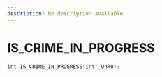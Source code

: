 ```yaml
---
description: No description available 
---
```


# IS_CRIME_IN_PROGRESS

```cpp
int IS_CRIME_IN_PROGRESS(int _Unk0);
```